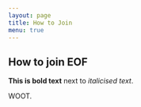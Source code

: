 ```yaml
---
layout: page
title: How to Join
menu: true
---
```

## How to join EOF

**This is bold text** next to *italicised text*.

WOOT.